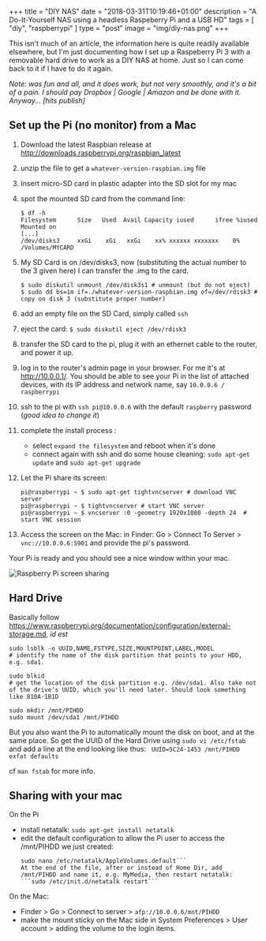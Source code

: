 +++
title = "DIY NAS"
date = "2018-03-31T10:19:46+01:00"
description = "A Do-It-Yourself NAS using a headless Raspeberry Pi and a USB HD"
tags = [ "diy", "raspberrypi" ]
type = "post"
image = "img/diy-nas.png"
+++

This isn't much of an article, the information here is quite readily available elsewhere, but I'm just documenting how I set up a Raspeberry Pi 3 with a removable hard drive to work as a DIY NAS at home. Just so I can come back to it if I have to do it again.

_Note: was fun and all, and it does work, but not very smoothly, and it's a bit of a pain. I should pay Dropbox | Google | Amazon and be done with it. Anyway... [hits publish]_

## Set up the Pi (no monitor) from a Mac

1. Download the latest Raspbian release at  http://downloads.raspberrypi.org/raspbian_latest
1. unzip the file to get a ```whatever-version-raspbian.img``` file
1. Insert micro-SD card in plastic adapter into the SD slot for my mac
1. spot the mounted SD card from the command line:

    ```
    $ df -h
    Filesystem      Size   Used  Avail Capacity iused      ifree %iused  Mounted on
    [...]
    /dev/disks3     xxGi    xGi   xxGi    xx% xxxxxx xxxxxxx    0%   /Volumes/MYCARD
     ```

1. My SD Card is on /dev/disks3, now (substituting the actual number to the 3 given here) I can transfer the .img to the card.

    ```
    $ sudo diskutil unmount /dev/disk3s1 # unmount (but do not eject)
    $ sudo dd bs=1m if=./whatever-version-raspbian.img of=/dev/rdisk3 # copy on disk 3 (substitute proper number)
    ```

1. add an empty file on the SD Card, simply called ```ssh```
1. eject the card: ```$ sudo diskutil eject /dev/rdisk3```
1. transfer the SD card to the pi, plug it with an ethernet cable to the router, and power it up.
1. log in to the router's admin page in your browser. For me it's at http://10.0.0.1/. You should be able to see your Pi in the list of attached devices, with its IP address and network name, say ```10.0.0.6 / raspberrypi```
1. ssh to the pi with ```ssh pi@10.0.0.6``` with the default ```raspberry``` password (_good idea to change it_)
1. complete the install process : 
    * select ```expand the filesystem``` and reboot when it's done
    * connect again with ssh and do some house cleaning: ```sudo apt-get update``` and ```sudo apt-get upgrade```
1. Let the Pi share its screen:
    ```
    pi@raspberrypi ~ $ sudo apt-get tightvncserver # download VNC server
    pi@raspberrypi ~ $ tightvncserver # start VNC server
    pi@raspberrypi ~ $ vncserver :0 -geometry 1920x1080 -depth 24  # start VNC session
    ```
1. Access the screen on the Mac: in Finder: Go > Connect To Server > ```vnc://10.0.0.6:5901``` and provide the pi's password.


Your Pi is ready and you should see a nice window within your mac.

![Raspberry Pi screen sharing](/img/pi-screen-share.png "Raspberry Pi screen sharing")

## Hard Drive

Basically follow https://www.raspberrypi.org/documentation/configuration/external-storage.md, _id est_
```
sudo lsblk -o UUID,NAME,FSTYPE,SIZE,MOUNTPOINT,LABEL,MODEL
# identify the name of the disk partition that points to your HDD, e.g. sda1.

sudo blkid
# get the location of the disk partition e.g. /dev/sda1. Also take not of the drive's UUID, which you'll need later. Should look something like 810A-1B1D

sudo mkdir /mnt/PIHDD
sudo mount /dev/sda1 /mnt/PIHDD
```

But you also want the Pi to automatically mount the disk on boot, and at the same place. So get the UUID of the Hard Drive using ```sudo vi /etc/fstab``` and add a line at the end looking like thus: ```
UUID=5C24-1453 /mnt/PIHDD exfat defaults```

cf ```man fstab``` for more info.

## Sharing with your mac

On the Pi

- install netatalk: ```sudo apt-get install netatalk``` 
- edit the default configuration to allow the Pi user to access the /mnt/PIHDD we just created:
  ```sudo /etc/init.d/netatalk stop
  sudo nano /etc/netatalk/AppleVolumes.default```
  At the end of the file, after or instead of Home Dir, add /mnt/PIHDD and name it, e.g. MyMedia, then restart netatalk: ```sudo /etc/init.d/netatalk restart```

On the Mac: 

- Finder > Go > Connect to server > ```afp://10.0.0.6/mnt/PIHDD```
- make the mount sticky on the Mac side in System Preferences > User account > adding the volume to the login items.



